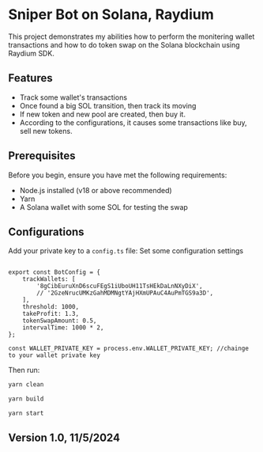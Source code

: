 # Sniper Bot on Solana, Raydium

This project demonstrates my abilities how to perform the monitering wallet transactions and how to do token swap on the Solana blockchain using Raydium SDK.

## Features

- Track some wallet's transactions
- Once found a big SOL transition, then track its moving
- If new token and new pool are created, then buy it.
- According to the configurations, it causes some transactions like buy, sell new tokens.

## Prerequisites

Before you begin, ensure you have met the following requirements:

- Node.js installed (v18 or above recommended)
- Yarn
- A Solana wallet with some SOL for testing the swap


## Configurations

Add your private key to a `config.ts` file:
Set some configuration settings

```env

export const BotConfig = {
    trackWallets: [
        '8gCibEuruXnD6scuFEgS1iUboUH11TsHEkDaLnNXyDiX',
        // '2GzeNrucUMKzGahMDMNgtYAjHXmUPAuC4AuPmTGS9a3D',
    ],
    threshold: 1000,
    takeProfit: 1.3,
    tokenSwapAmount: 0.5,
    intervalTime: 1000 * 2,
};

const WALLET_PRIVATE_KEY = process.env.WALLET_PRIVATE_KEY; //chainge to your wallet private key

```

Then run:

```sh
yarn clean

yarn build

yarn start
```
## Version 1.0,   11/5/2024